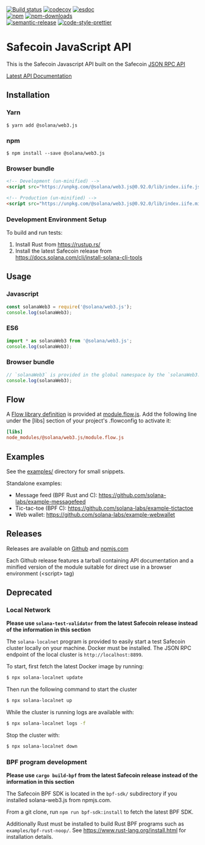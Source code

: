 [![Build status][travis-image]][travis-url]
[![codecov][codecov-image]][codecov-url]
[![esdoc][esdoc-image]][esdoc-url]
<br>
[![npm][npm-image]][npm-url]
[![npm-downloads][npm-downloads-image]][npm-url]
<br>
[![semantic-release][semantic-release-image]][semantic-release-url]
[![code-style-prettier][code-style-prettier-image]][code-style-prettier-url]

[travis-image]: https://api.travis-ci.org/solana-labs/solana-web3.js.svg?branch=master
[travis-url]: https://travis-ci.org/solana-labs/solana-web3.js
[codecov-image]: https://codecov.io/gh/solana-labs/solana-web3.js/branch/master/graph/badge.svg
[codecov-url]: https://codecov.io/gh/solana-labs/solana-web3.js
[esdoc-image]: https://solana-labs.github.io/solana-web3.js/badge.svg
[npm-image]: https://img.shields.io/npm/v/@solana/web3.js.svg?style=flat
[npm-downloads-image]: https://img.shields.io/npm/dm/@solana/web3.js.svg?style=flat
[esdoc-url]: https://solana-labs.github.io/solana-web3.js/
[npm-url]: https://www.npmjs.com/package/@solana/web3.js
[semantic-release-image]: https://img.shields.io/badge/%20%20%F0%9F%93%A6%F0%9F%9A%80-semantic--release-e10079.svg
[semantic-release-url]: https://github.com/semantic-release/semantic-release
[code-style-prettier-image]: https://img.shields.io/badge/code_style-prettier-ff69b4.svg?style=flat-square
[code-style-prettier-url]: https://github.com/prettier/prettier

# Safecoin JavaScript API

This is the Safecoin Javascript API built on the Safecoin [JSON RPC API](https://docs.solana.com/apps/jsonrpc-api)

[Latest API Documentation](https://solana-labs.github.io/solana-web3.js/)


## Installation

### Yarn
```
$ yarn add @solana/web3.js
```

### npm
```
$ npm install --save @solana/web3.js
```

### Browser bundle
```html
<!-- Development (un-minified) -->
<script src="https://unpkg.com/@solana/web3.js@0.92.0/lib/index.iife.js"></script>

<!-- Production (un-minified) -->
<script src="https://unpkg.com/@solana/web3.js@0.92.0/lib/index.iife.min.js"></script>
```


### Development Environment Setup
To build and run tests:
1. Install Rust from https://rustup.rs/
2. Install the latest Safecoin release from https://docs.solana.com/cli/install-solana-cli-tools

## Usage

### Javascript
```js
const solanaWeb3 = require('@solana/web3.js');
console.log(solanaWeb3);
```

### ES6
```js
import * as solanaWeb3 from '@solana/web3.js';
console.log(solanaWeb3);
```

### Browser bundle
```js
// `solanaWeb3` is provided in the global namespace by the `solanaWeb3.min.js` script bundle.
console.log(solanaWeb3);
```

## Flow

A [Flow library definition](https://flow.org/en/docs/libdefs/) is provided at
[module.flow.js](https://github.com/solana-labs/solana-web3.js/tree/master/module.flow.js).
Add the following line under the [libs] section of your project's .flowconfig to
activate it:
```ini
[libs]
node_modules/@solana/web3.js/module.flow.js
```

## Examples
See the [examples/](https://github.com/solana-labs/solana-web3.js/tree/master/examples) directory for small snippets.

Standalone examples:
* Message feed (BPF Rust and C): https://github.com/solana-labs/example-messagefeed
* Tic-tac-toe (BPF C): https://github.com/solana-labs/example-tictactoe
* Web wallet: https://github.com/solana-labs/example-webwallet

## Releases
Releases are available on [Github](https://github.com/solana-labs/solana-web3.js/releases)
and [npmjs.com](https://www.npmjs.com/package/@solana/web3.js)

Each Github release features a tarball containing API documentation and a
minified version of the module suitable for direct use in a browser environment
(&lt;script&gt; tag)

## Deprecated

### Local Network

**Please use `solana-test-validator` from the latest Safecoin release instead of the information in this section**

The `solana-localnet` program is provided to easily start a test Safecoin cluster
locally on your machine.  Docker must be installed.  The JSON RPC endpoint of
the local cluster is `http://localhost:8899`.

To start, first fetch the latest Docker image by running:
```bash
$ npx solana-localnet update
```

Then run the following command to start the cluster
```bash
$ npx solana-localnet up
```

While the cluster is running logs are available with:
```bash
$ npx solana-localnet logs -f
```

Stop the cluster with:
```bash
$ npx solana-localnet down
```

### BPF program development

**Please use `cargo build-bpf` from the latest Safecoin release instead of the information in this section**

The Safecoin BPF SDK is located in the `bpf-sdk/` subdirectory if you installed
solana-web3.js from npmjs.com.

From a git clone, run `npm run bpf-sdk:install` to fetch the latest BPF SDK.

Additionally Rust must be installed to build Rust BPF programs such as
`examples/bpf-rust-noop/`.  See https://www.rust-lang.org/install.html for
installation details.
